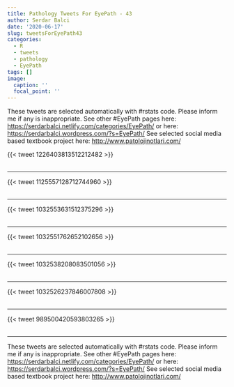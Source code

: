 ```yaml
---
title: Pathology Tweets For EyePath - 43
author: Serdar Balci
date: '2020-06-17'
slug: tweetsForEyePath43
categories:
  - R
  - tweets
  - pathology
  - EyePath
tags: []
image:
  caption: ''
  focal_point: ''
---
```



These tweets are selected automatically with #rstats code. Please inform me if any is inappropriate.
See other #EyePath pages here: https://serdarbalci.netlify.com/categories/EyePath/  or here: https://serdarbalci.wordpress.com/?s=EyePath/ 
See selected social media based textbook project here: http://www.patolojinotlari.com/

{{< tweet 1226403813512212482 >}}
<br>
<br>
<hr>
{{< tweet 1125557128712744960 >}}
<br>
<br>
<hr>
{{< tweet 1032553631512375296 >}}
<br>
<br>
<hr>
{{< tweet 1032551762652102656 >}}
<br>
<br>
<hr>
{{< tweet 1032538208083501056 >}}
<br>
<br>
<hr>
{{< tweet 1032526237846007808 >}}
<br>
<br>
<hr>
{{< tweet 989500420593803265 >}}
<br>
<br>
<hr>


These tweets are selected automatically with #rstats code. Please inform me if any is inappropriate.
See other #EyePath pages here: https://serdarbalci.netlify.com/categories/EyePath/  or here: https://serdarbalci.wordpress.com/?s=EyePath/ 
See selected social media based textbook project here: http://www.patolojinotlari.com/
